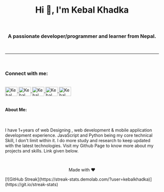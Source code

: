 <h1 align="center">
    Hi 👋, I'm  Kebal Khadka
  </h1>
  <br/>
  <h3 align="center">A passionate developer/programmer and learner from Nepal.</h3>
  <br/>
  <hr width="100%" />
  <br/>
  <h3 align="left">Connect with me:</h3>
  <br/>
  <a href=https://instagram.com/khadka kebal target="blank">
    <img
      align="center"
      src="https://cdn.jsdelivr.net/npm/simple-icons@3.0.1/icons/instagram.svg"
      alt=Kebal Khadka
      height="30"
      width="40"
    />
  </a>
  <a href=https://www.facebook.com/kebal.khadka.7  target="blank">
    <img
      align="center"
      src="https://cdn.jsdelivr.net/npm/simple-icons@3.0.1/icons/facebook.svg"
      alt=Kebal Khadka
      height="30"
      width="40"
    />
  </a>
  <a href=https://twitter.com/kebal khadka7 target="blank">
    <img
      align="center"
      src="https://cdn.jsdelivr.net/npm/simple-icons@3.0.1/icons/twitter.svg"
      alt=Kebal Khadka
      height="30"
      width="40"
    />
  </a>
  <a href=https://stackoverflow.com/users/kebal target="blank">
    <img
      align="center"
      src="https://cdn.jsdelivr.net/npm/simple-icons@3.0.1/icons/stackoverflow.svg"
      alt=Kebal Khadka
      height="30"
      width="40"
    />
  </a>
  <a href=https://youtube.com/c/abidadhiakarics target="blank">
    <img
      align="center"
      src="https://cdn.jsdelivr.net/npm/simple-icons@3.0.1/icons/youtube.svg"
      alt=Kebal Khadka
      height="30"
      width="40"
    />
  </a>
  <br/>
  <br/>
  <h4>About Me:</h4>
  <br/>
  <p>I have 1+years of web Designing , web development & mobile application development experience. JavaScript and Python being my core technical Skill, I  don't limit within it. I do more study and research to keep updated with the latest technologies. Visit my Github Page to know more about my projects and skills. Link given below.</p>
  <br/>


  <p align="center">Made with ♥ </p>
    [![GitHub Streak](https://streak-stats.demolab.com/?user=kebalkhadka)](https://git.io/streak-stats)
    
